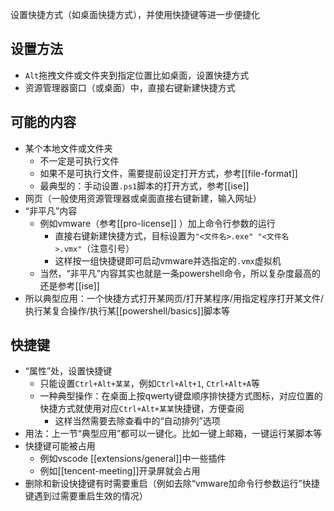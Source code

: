 设置快捷方式（如桌面快捷方式），并使用快捷键等进一步便捷化
## 设置方法
- `Alt`拖拽文件或文件夹到指定位置比如桌面，设置快捷方式
- 资源管理器窗口（或桌面）中，直接右键新建快捷方式
## 可能的内容
- 某个本地文件或文件夹
  - 不一定是可执行文件
  - 如果不是可执行文件，需要提前设定打开方式，参考[[file-format]]
  - 最典型的：手动设置`.ps1`脚本的打开方式，参考[[ise]]
- 网页（一般使用资源管理器或桌面直接右键新建，输入网址）
- “非平凡”内容
  - 例如vmware（参考[[pro-license]] ）加上命令行参数的运行
    - 直接右键新建快捷方式，目标设置为`"<文件名>.exe" "<文件名>.vmx"`（注意引号）
    - 这样按一组快捷键即可启动vmware并选指定的`.vmx`虚拟机
  - 当然，“非平凡”内容其实也就是一条powershell命令，所以复杂度最高的还是参考[[ise]]
- 所以典型应用：一个快捷方式打开某网页/打开某程序/用指定程序打开某文件/执行某复合操作/执行某[[powershell/basics]]脚本等
## 快捷键
- “属性”处，设置快捷键
  - 只能设置`Ctrl+Alt+某某`，例如`Ctrl+Alt+1`, `Ctrl+Alt+A`等
  - 一种典型操作：在桌面上按qwerty键盘顺序排快捷方式图标，对应位置的快捷方式就使用对应`Ctrl+Alt+某某`快捷键，方便查阅
    - 这样当然需要去除查看中的“自动排列”选项
- 用法：上一节“典型应用”都可以一键化。比如一键上邮箱，一键运行某脚本等
- 快捷键可能被占用
  - 例如vscode [[extensions/general]]中一些插件
  - 例如[[tencent-meeting]]开录屏就会占用
- 删除和新设快捷键有时需要重启（例如去除“vmware加命令行参数运行”快捷键遇到过需要重启生效的情况）